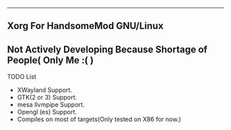 ------------------------------
Xorg For HandsomeMod GNU/Linux
------------------------------

## Not Actively Developing Because Shortage of People( Only Me :( )

TODO List

* XWayland Support.
* GTK(2 or 3) Support.
* mesa llvmpipe Support.
* Opengl (es) Support.
* Compiles on most of targets(Only tested on X86 for now.)
